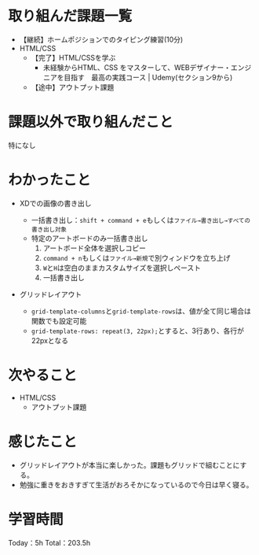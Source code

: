 # 取り組んだ課題一覧
- 【継続】ホームポジションでのタイピング練習(10分)
- HTML/CSS
	- 【完了】HTML/CSSを学ぶ
		- 未経験からHTML、CSS をマスターして、WEBデザイナー・エンジニアを目指す　最高の実践コース | Udemy(セクション9から)
	- 【途中】アウトプット課題

# 課題以外で取り組んだこと
特になし

# わかったこと
- XDでの画像の書き出し
	- 一括書き出し：`shift + command + e`もしくは`ファイル→書き出し→すべての書き出し対象`
	- 特定のアートボードのみ一括書き出し  
		1. アートボード全体を選択しコピー
		1. `command + n`もしくは`ファイル→新規`で別ウィンドウを立ち上げ
		1. `W`と`H`は空白のままカスタムサイズを選択しペースト
		1. 一括書き出し

- グリッドレイアウト
	- `grid-template-columns`と`grid-template-rows`は、値が全て同じ場合は関数でも設定可能
	- `grid-template-rows: repeat(3, 22px);`とすると、3行あり、各行が22pxとなる

# 次やること
- HTML/CSS
  - アウトプット課題

# 感じたこと
- グリッドレイアウトが本当に楽しかった。課題もグリッドで組むことにする。
- 勉強に重きをおきすぎて生活がおろそかになっているので今日は早く寝る。

# 学習時間
Today：5h Total：203.5h
